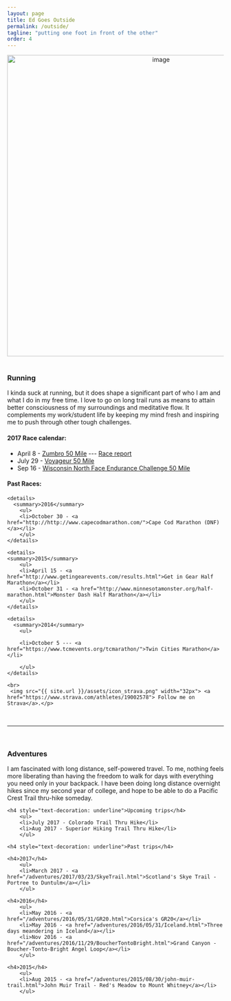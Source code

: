 ```yaml
---
layout: page
title: Ed Goes Outside
permalink: /outside/
tagline: "putting one foot in front of the other"
order: 4
---
```




<div class="outside">

<div style="text-align: center;"><img src="{{ site.url }}/assets/nature-cover.jpg" width="700" alt="image"></div><br>


<h3> Running </h3>


<div class="outside-racing">

<p>I kinda suck at running, but it does shape a significant part of who I am and what I do in my free time. I love to go on long trail runs as means to attain better consciousness of my surroundings and meditative flow. It complements my work/student life by keeping my mind fresh and inspiring me to push through other tough challenges.

<h4>2017 Race calendar: </h4>
		<ul>
		<li>April 8 - <a href="https://www.zumbroendurancerun.com/">Zumbro 50 Mile</a> --- <a href="/running/2017/04/10/zumbro50.html">Race report</a></li>
		<li>July 29 - <a href="http://www.voyageur50.com/"> Voyageur 50 Mile</a></li>
		<li>Sep 16 - <a href="https://www.thenorthface.com/get-outdoors/endurance-challenge/wisconsin.html"> Wisconsin North Face Endurance Challenge 50 Mile</a></li>
		</ul>

<h4>Past Races: </h4>

	<details>
	  <summary>2016</summary>
		<ul>
		<li>October 30 - <a href="http://http://www.capecodmarathon.com/">Cape Cod Marathon (DNF)</a></li>
		</ul>
	</details>

	<details>
	<summary>2015</summary>
		<ul>
		<li>April 15 - <a href="http://www.getingearevents.com/results.html">Get in Gear Half Marathon</a></li>
		<li>October 31 - <a href="http://www.minnesotamonster.org/half-marathon.html">Monster Dash Half Marathon</a></li>
		</ul>
	</details>

	<details>
	  <summary>2014</summary>
		<ul>

		<li>October 5 --- <a href="https://www.tcmevents.org/tcmarathon/">Twin Cities Marathon</a></li>

		</ul>
	</details>

	<br>
	 <img src="{{ site.url }}/assets/icon_strava.png" width="32px"> <a href="https://www.strava.com/athletes/19002578"> Follow me on Strava</a>.</p>

</div>

<br>
<hr>
<br>

<h3> Adventures </h3>


<div class="outside-adventures">
	<p> I am fascinated with long distance, self-powered travel. To me, nothing feels more liberating than having the freedom to walk for days with everything you need only in your backpack. I have been doing long distance overnight hikes since my second year of college, and hope to be able to do a Pacific Crest Trail thru-hike someday. </p>
	

	<h4 style="text-decoration: underline">Upcoming trips</h4>
		<ul>
		<li>July 2017 - Colorado Trail Thru Hike</li>
		<li>Aug 2017 - Superior Hiking Trail Thru Hike</li>
		</ul>

	<h4 style="text-decoration: underline">Past trips</h4>

	<h4>2017</h4>
		<ul>
		<li>March 2017 - <a href="/adventures/2017/03/23/SkyeTrail.html">Scotland's Skye Trail - Portree to Duntulm</a></li>
		</ul>

	<h4>2016</h4>
		<ul>
		<li>May 2016 - <a href="/adventures/2016/05/31/GR20.html">Corsica's GR20</a></li>
		<li>May 2016 - <a href="/adventures/2016/05/31/Iceland.html">Three days meandering in Iceland</a></li>
		<li>Nov 2016 - <a href="/adventures/2016/11/29/BoucherTontoBright.html">Grand Canyon - Boucher-Tonto-Bright Angel Loop</a></li>
		</ul>

	<h4>2015</h4>
		<ul>
		<li>Aug 2015 - <a href="/adventures/2015/08/30/john-muir-trail.html">John Muir Trail - Red's Meadow to Mount Whitney</a></li>
		</ul>

</div>

</div>
